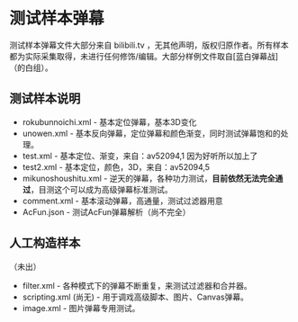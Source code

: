 # 测试样本弹幕
测试样本弹幕文件大部分来自 bilibili.tv ，无其他声明，版权归原作者。所有样本都为实际采集取得，未进行任何修饰/编辑。大部分样例文件取自[蓝白弹幕战]（的白组）。

## 测试样本说明
* rokubunnoichi.xml - 基本定位弹幕，基本3D变化
* unowen.xml - 基本反向弹幕，定位弹幕和颜色渐变，同时测试弹幕饱和的处理。
* test.xml - 基本定位、渐变，来自：av52094,1 因为好听所以加上了
* test2.xml - 基本定位，颜色，3D，来自：av52094,5
* mikunoshoushitu.xml - 逆天的弹幕，各种功力测试，__目前依然无法完全通过__，目测这个可以成为高级弹幕标准测试。
* comment.xml - 基本滚动弹幕，高通量，测试过滤器用意
* AcFun.json - 测试AcFun弹幕解析（尚不完全）

## 人工构造样本
（未出）
* filter.xml - 各种模式下的弹幕不断重复，来测试过滤器和合并器。
* scripting.xml (尚无) - 用于调戏高级脚本、图片、Canvas弹幕。
* image.xml - 图片弹幕专用测试。